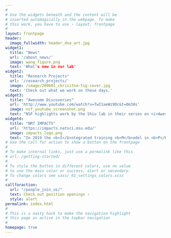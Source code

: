 ```yaml
---
#
# Use the widgets beneath and the content will be
# inserted automagically in the webpage. To make
# this work, you have to use › layout: frontpage
#
layout: frontpage
header:
  image_fullwidth: header_dna_art.jpg
widget1:
  title: "News"
  url: '/about_news/'
  image: wang_figure.png
  text: 'What's new in our lab'
widget2:
  title: "Research Projects"
  url: '/research_projects/'
  image: /image/200601_chrisitna-tig-cover.jpg
  text: 'Check out what we work on these days.'
widget3:
  title: "Awesome Discoveries"
  url: 'http://www.youtube.com/watch?v=TwI1aeWz9Dc&t=0m38s'
  image: nsf_youtube_screenshot.png
  text: "NSF highlights work by the Shiu lab in their series on <i>Awesome Discoveries You Probably Didn't Hear About.</i>"
widget4:
  title: "NRT IMPACTS"
  url: 'https://impacts.natsci.msu.edu/'
  image: impacts_logo.png
  text: "In 2019 the <b>I</b>ntegrated training <b>M</b>odel in <b>P</b>lant <b>A</b>nd <b>C</b>ompu<b>T</b>ational <b>S</b>ciences NRT training grant began. Check out this innovative training program for incoming students!"
# Use the call for action to show a button on the frontpage
#
# To make internal links, just use a permalink like this
# url: /getting-started/
#
# To style the button in different colors, use no value
# to use the main color or success, alert or secondary.
# To change colors see sass/_01_settings_colors.scss
#
callforaction:
  url: "/people_join_us/"
  text: Check out position openings ›
  style: alert
permalink: index.html
#
# This is a nasty hack to make the navigation highlight
# this page as active in the topbar navigation
#
homepage: true
---
```


